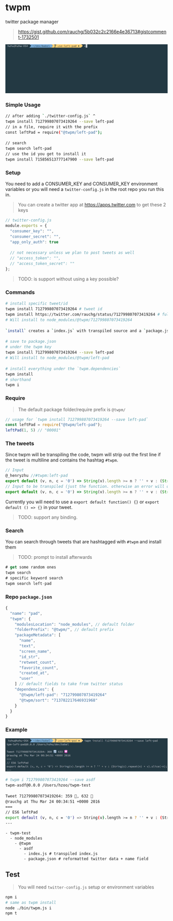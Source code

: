 twpm
====

twitter package manager

>https://gist.github.com/rauchg/5b032c2c2166e4e36713#gistcomment-1732501

[![](twpm.gif)](https://twitter.com/rauchg/status/712799807073419264)

### Simple Usage

```bash
// after adding `./twitter-config.js` ^
twpm install 712799807073419264 --save left-pad
// in a file, require it with the prefix
const leftPad = require("@twpm/left-pad");

// search
twpm search left-pad
// use the id you get to install it
twpm install 715856513777147900 --save left-pad
```

### Setup


You need to add a CONSUMER_KEY and CONSUMER_KEY environment variables
or you will need a `twitter-config.js` in the root repo you run this in.

> You can create a twitter app at https://apps.twitter.com to get these 2 keys

```js
// twitter-config.js
module.exports = {
  "consumer_key": "",
  "consumer_secret": "",
  "app_only_auth": true

  // not necessary unless we plan to post tweets as well
  // "access_token": "",
  // "access_token_secret": ""
};
```

> TODO: is support without using a key possible?

### Commands

```bash
# install specific tweet/id
twpm install 712799807073419264 # tweet id
twpm install https://twitter.com/rauchg/status/712799807073419264 # full url
# Will install to node_modules/@twpm/712799807073419264

`install` creates a `index.js` with transpiled source and a `package.json` with metadata (including the original source).

# save to package.json
# under the twpm key
twpm install 712799807073419264 --save left-pad
# Will install to node_modules/@twpm/left-pad

# install everything under the `twpm.dependencies`
twpm install
# shorthand
twpm i
```

### Require

> The default package folder/require prefix is `@twpm/`

```js
// usage for `twpm install 712799807073419264 --save left-pad`
const leftPad = require("@twpm/left-pad");
leftPad(1, 5) // "00001"
```

### The tweets

Since twpm will be transpiling the code, twpm will strip out the first line if the tweet is multiline and contains the hashtag `#twpm`.

```js
// Input
@_henryzhu //#twpm:left-pad
export default (v, n, c = '0') => String(v).length >= n ? '' + v : (String(c).repeat(n) + v).slice(-n);
// Input to be transpiled (just the function. otherwise an error will occur with decorators)
export default (v, n, c = '0') => String(v).length >= n ? '' + v : (String(c).repeat(n) + v).slice(-n);
```

Currently you will need to use a `export default function() {}` or `export default () => {}` in your tweet.

> TODO: support any binding.

### Search

You can search through tweets that are hashtagged with `#twpm` and install them

> TODO: prompt to install afterwards

```js
# get some random ones
twpm search
# specific keyword search
twpm search left-pad
```


### Repo `package.json`

```js
{
  "name": "pad",
  "twpm": {
    "modulesLocation": "node_modules", // default folder
    "folderPrefix": "@twpm/", // default prefix
    "packageMetadata": [
      "name",
      "text",
      "screen_name",
      "id_str",
      "retweet_count",
      "favorite_count",
      "created_at",
      "user"
    ] // default fields to take from twitter status
    "dependencies": {
      "@twpm/left-pad": "712799807073419264"
      "@twpm/sort": "713782217646931968"
    }
  }
}
```

### Example

![left-pad](left-pad.png)

```bash
# twpm i 712799807073419264 --save asdf
twpm-asdf@0.0.0 /Users/hzoo/twpm-test

Tweet 712799807073419264: 359 🔄, 632 💟
@rauchg at Thu Mar 24 00:34:51 +0000 2016
===
// ES6 leftPad
export default (v, n, c = '0') => String(v).length >= n ? '' + v : (String(c).repeat(n) + v).slice(-n);
---
```

```
- twpm-test
  - node_modules
    - @twpm
      - asdf
        - index.js # transpiled index.js
        - package.json # reformatted twitter data + name field
```

## Test

> You will need `twitter-config.js` setup or environment variables

```bash
npm i
# same as twpm install
node ./bin/twpm.js i
npm t
```
